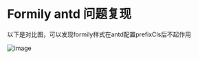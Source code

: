 # Formily antd 问题复现

以下是对比图，可以发现formily样式在antd配置prefixCls后不起作用

![image](https://user-images.githubusercontent.com/15569753/126625266-c8b6d7ab-01d2-4814-8487-4a8eb05dba21.png)
